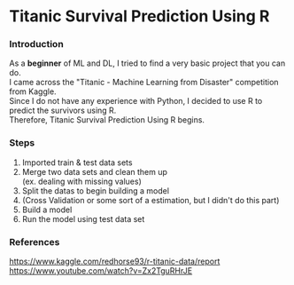 # Titanic Survival Prediction Using R

### Introduction
As a **beginner** of ML and DL, I tried to find a very basic project that you can do.  
I came across the "Titanic - Machine Learning from Disaster" competition from Kaggle.  
Since I do not have any experience with Python, I decided to use R to predict the survivors using R.  
Therefore, Titanic Survival Prediction Using R begins.  

### Steps

1. Imported train & test data sets
2. Merge two data sets and clean them up  
(ex. dealing with missing values)
3. Split the datas to begin building a model  
4. (Cross Validation or some sort of a estimation, but I didn't do this part)
5. Build a model
6. Run the model using test data set


### References
https://www.kaggle.com/redhorse93/r-titanic-data/report  
https://www.youtube.com/watch?v=Zx2TguRHrJE
